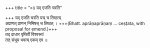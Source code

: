 +++
title = "०३ यद् एजति चरति"

+++
यद् एजति चरति यच् च तिष्ठत्य्  
अप्राणत् प्राणन् निमिषच् च तिष्ठत् । +++(Bhatt. aprāṇaprāṇaṃ … ceṣṭata, with proposal for emend.)+++  
तद् दाधार पृथिवीं विश्वरूपं  
तत् संभूय भवत्य् एकम् एव ॥